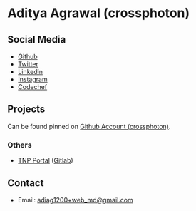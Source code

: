 # Aditya Agrawal (crossphoton)

## Social Media

- [Github](https://github.com/crossphoton)
- [Twitter](https://twitter.com/grownupadi)
- [Linkedin](https://linkedin.com/in/crossphoton)
- [Instagram](https://instagram.com/crossphoton)
- [Codechef](https://codechef.com/users/cross_photon)

## Projects

Can be found pinned on [Github Account (crossphoton)](https://github.com/crossphoton).

### Others

- [TNP Portal](http://tnp-portal-frontend.vercel.app) ([Gitlab](https://gitlab.com/crossphoton/tnp-portal))


## Contact
- Email: adiag1200+web_md@gmail.com


